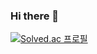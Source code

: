 ### Hi there 👋

[![Solved.ac
프로필](http://mazassumnida.wtf/api/mini/generate_badge?boj=lshhi5)](https://solved.ac/lshhi5)

<!--
**hleesa/hleesa** is a ✨ _special_ ✨ repository because its `README.md` (this file) appears on your GitHub profile.

Here are some ideas to get you started:

- 🔭 I’m currently working on ...
- 🌱 I’m currently learning ...
- 👯 I’m looking to collaborate on ...
- 🤔 I’m looking for help with ...
- 💬 Ask me about ...
- 📫 How to reach me: ...
- 😄 Pronouns: ...
- ⚡ Fun fact: ...
-->
